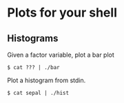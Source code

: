Plots for your shell
=========

## Histograms
Given a factor variable, plot a bar plot

    $ cat ??? | ./bar

Plot a histogram from stdin.

    $ cat sepal | ./hist
